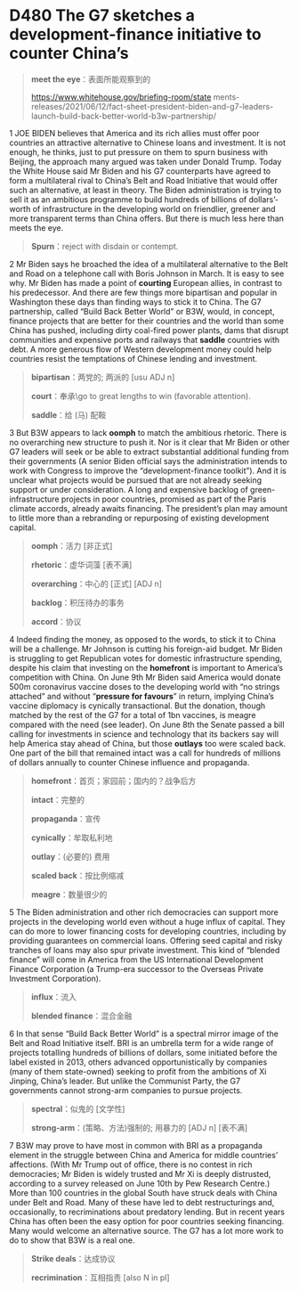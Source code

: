# D480 The G7 sketches a development-finance initiative to counter China’s
> **meet the eye**：表面所能观察到的
 > 
> https://www.whitehouse.gov/briefing-room/state ments-releases/2021/06/12/fact-sheet-president-biden-and-g7-leaders-launch-build-back-better-world-b3w-partnership/
 > 

1 JOE BIDEN believes that America and its rich allies must offer poor countries an attractive alternative to Chinese loans and investment. It is not enough, he thinks, just to put pressure on them to spurn business with Beijing, the approach many argued was taken under Donald Trump. Today the White House said Mr Biden and his G7 counterparts have agreed to form a multilateral rival to China’s Belt and Road Initiative that would offer such an alternative, at least in theory. The Biden administration is trying to sell it as an ambitious programme to build hundreds of billions of dollars’-worth of infrastructure in the developing world on friendlier, greener and more transparent terms than China offers. But there is much less here than meets the eye.

> **Spurn**：reject with disdain or contempt.
>

2 Mr Biden says he broached the idea of a multilateral alternative to the Belt and Road on a telephone call with Boris Johnson in March. It is easy to see why. Mr Biden has made a point of **courting** European allies, in contrast to his predecessor. And there are few things more bipartisan and popular in Washington these days than finding ways to stick it to China. The G7 partnership, called “Build Back Better World” or B3W, would, in concept, finance projects that are better for their countries and the world than some China has pushed, including dirty coal-fired power plants, dams that disrupt communities and expensive ports and railways that **saddle** countries with debt. A more generous flow of Western development money could help countries resist the temptations of Chinese lending and investment.

> **bipartisan**：两党的; 两派的 [usu ADJ n]
>
> **court**：奉承\go to great lengths to win (favorable attention).
>
> **saddle**：给 (马) 配鞍
>

3 But B3W appears to lack **oomph** to match the ambitious rhetoric. There is no overarching new structure to push it. Nor is it clear that Mr Biden or other G7 leaders will seek or be able to extract substantial additional funding from their governments (A senior Biden official says the administration intends to work with Congress to improve the “development-finance toolkit”). And it is unclear what projects would be pursued that are not already seeking support or under consideration. A long and expensive backlog of green-infrastructure projects in poor countries, promised as part of the Paris climate accords, already awaits financing. The president’s plan may amount to little more than a rebranding or repurposing of existing development capital.

> **oomph**：活力 [非正式]
>
> **rhetoric**：虚华词藻 [表不满]
>
> **overarching**：中心的 [正式] [ADJ n]
>
> **backlog**：积压待办的事务
>
> **accord**：协议
>

4 Indeed finding the money, as opposed to the words, to stick it to China will be a challenge. Mr Johnson is cutting his foreign-aid budget. Mr Biden is struggling to get Republican votes for domestic infrastructure spending, despite his claim that investing on the **homefront** is important to America’s competition with China. On June 9th Mr Biden said America would donate 500m coronavirus vaccine doses to the developing world with “no strings attached” and without “**pressure for favours**” in return, implying China’s vaccine diplomacy is cynically transactional. But the donation, though matched by the rest of the G7 for a total of 1bn vaccines, is meagre compared with the need (see leader). On June 8th the Senate passed a bill calling for investments in science and technology that its backers say will help America stay ahead of China, but those **outlays** too were scaled back. One part of the bill that remained intact was a call for hundreds of millions of dollars annually to counter Chinese influence and propaganda.

> **homefront**：首页；家园前；国内的？战争后方
>
> **intact**：完整的
>
> **propaganda**：宣传
>
> **cynically**：牟取私利地
>
> **outlay**：(必要的) 费用
>
> **scaled back**：按比例缩减
>
> **meagre**：数量很少的
>

5 The Biden administration and other rich democracies can support more projects in the developing world even without a huge influx of capital. They can do more to lower financing costs for developing countries, including by providing guarantees on commercial loans. Offering seed capital and risky tranches of loans may also spur private investment. This kind of “blended finance” will come in America from the US International Development Finance Corporation (a Trump-era successor to the Overseas Private Investment Corporation).

> **influx**：流入
>
> **blended finance**：混合金融
>

6 In that sense “Build Back Better World” is a spectral mirror image of the Belt and Road Initiative itself. BRI is an umbrella term for a wide range of projects totalling hundreds of billions of dollars, some initiated before the label existed in 2013, others advanced opportunistically by companies (many of them state-owned) seeking to profit from the ambitions of Xi Jinping, China’s leader. But unlike the Communist Party, the G7 governments cannot strong-arm companies to pursue projects.

> **spectral**：似鬼的 [文学性]
>
> **strong-arm**：(策略、方法)强制的; 用暴力的 [ADJ n] [表不满]
>

7 B3W may prove to have most in common with BRI as a propaganda element in the struggle between China and America for middle countries’ affections. (With Mr Trump out of office, there is no contest in rich democracies; Mr Biden is widely trusted and Mr Xi is deeply distrusted, according to a survey released on June 10th by Pew Research Centre.) More than 100 countries in the global South have struck deals with China under Belt and Road. Many of these have led to debt restructurings and, occasionally, to recriminations about predatory lending. But in recent years China has often been the easy option for poor countries seeking financing. Many would welcome an alternative source. The G7 has a lot more work to do to show that B3W is a real one.

> **Strike deals**：达成协议
>
> **recrimination**：互相指责 [also N in pl]
>

